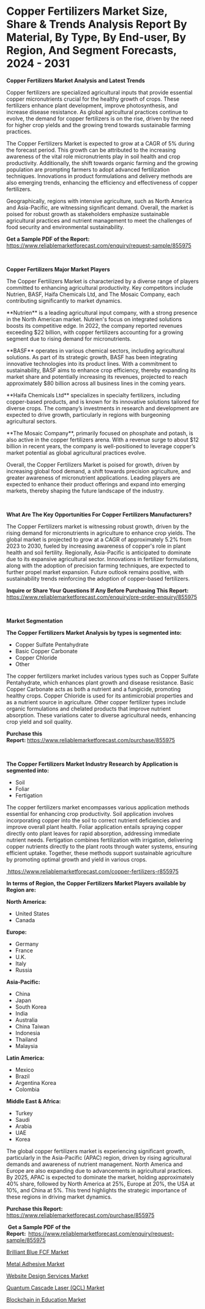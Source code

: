 <p><h1>Copper Fertilizers Market Size, Share & Trends Analysis Report By Material, By Type, By End-user, By Region, And Segment Forecasts, 2024 - 2031</h1></p><p><strong>Copper Fertilizers Market Analysis and Latest Trends</strong></p>
<p><p>Copper fertilizers are specialized agricultural inputs that provide essential copper micronutrients crucial for the healthy growth of crops. These fertilizers enhance plant development, improve photosynthesis, and increase disease resistance. As global agricultural practices continue to evolve, the demand for copper fertilizers is on the rise, driven by the need for higher crop yields and the growing trend towards sustainable farming practices.</p><p>The Copper Fertilizers Market is expected to grow at a CAGR of 5% during the forecast period. This growth can be attributed to the increasing awareness of the vital role micronutrients play in soil health and crop productivity. Additionally, the shift towards organic farming and the growing population are prompting farmers to adopt advanced fertilization techniques. Innovations in product formulations and delivery methods are also emerging trends, enhancing the efficiency and effectiveness of copper fertilizers.</p><p>Geographically, regions with intensive agriculture, such as North America and Asia-Pacific, are witnessing significant demand. Overall, the market is poised for robust growth as stakeholders emphasize sustainable agricultural practices and nutrient management to meet the challenges of food security and environmental sustainability.</p></p>
<p><strong>Get a Sample PDF of the Report:&nbsp;</strong> <a href="https://www.reliablemarketforecast.com/enquiry/request-sample/855975?utm_campaign=1170&utm_medium=2&utm_source=Github&utm_content=ia&utm_term=11112024&utm_id=copper-fertilizers">https://www.reliablemarketforecast.com/enquiry/request-sample/855975</a></p>
<p>&nbsp;</p>
<p><strong>Copper Fertilizers Major Market Players</strong></p>
<p><p>The Copper Fertilizers Market is characterized by a diverse range of players committed to enhancing agricultural productivity. Key competitors include Nutrien, BASF, Haifa Chemicals Ltd, and The Mosaic Company, each contributing significantly to market dynamics.</p><p>**Nutrien** is a leading agricultural input company, with a strong presence in the North American market. Nutrien's focus on integrated solutions boosts its competitive edge. In 2022, the company reported revenues exceeding $22 billion, with copper fertilizers accounting for a growing segment due to rising demand for micronutrients.</p><p>**BASF** operates in various chemical sectors, including agricultural solutions. As part of its strategic growth, BASF has been integrating innovative technologies into its product lines. With a commitment to sustainability, BASF aims to enhance crop efficiency, thereby expanding its market share and potentially increasing its revenues, projected to reach approximately $80 billion across all business lines in the coming years.</p><p>**Haifa Chemicals Ltd** specializes in specialty fertilizers, including copper-based products, and is known for its innovative solutions tailored for diverse crops. The company’s investments in research and development are expected to drive growth, particularly in regions with burgeoning agricultural sectors.</p><p>**The Mosaic Company**, primarily focused on phosphate and potash, is also active in the copper fertilizers arena. With a revenue surge to about $12 billion in recent years, the company is well-positioned to leverage copper’s market potential as global agricultural practices evolve.</p><p>Overall, the Copper Fertilizers Market is poised for growth, driven by increasing global food demand, a shift towards precision agriculture, and greater awareness of micronutrient applications. Leading players are expected to enhance their product offerings and expand into emerging markets, thereby shaping the future landscape of the industry.</p></p>
<p>&nbsp;</p>
<p><strong>What Are The Key Opportunities For Copper Fertilizers Manufacturers?</strong></p>
<p><p>The Copper Fertilizers market is witnessing robust growth, driven by the rising demand for micronutrients in agriculture to enhance crop yields. The global market is projected to grow at a CAGR of approximately 5.2% from 2023 to 2030, fueled by increasing awareness of copper's role in plant health and soil fertility. Regionally, Asia-Pacific is anticipated to dominate due to its expansive agricultural sector. Innovations in fertilizer formulations, along with the adoption of precision farming techniques, are expected to further propel market expansion. Future outlook remains positive, with sustainability trends reinforcing the adoption of copper-based fertilizers.</p></p>
<p><strong>Inquire or Share Your Questions If Any Before Purchasing This Report:</strong> <a href="https://www.reliablemarketforecast.com/enquiry/pre-order-enquiry/855975?utm_campaign=1170&utm_medium=2&utm_source=Github&utm_content=ia&utm_term=11112024&utm_id=copper-fertilizers">https://www.reliablemarketforecast.com/enquiry/pre-order-enquiry/855975</a></p>
<p>&nbsp;</p>
<p><strong>Market Segmentation</strong></p>
<p><strong>The Copper Fertilizers Market Analysis by types is segmented into:</strong></p>
<p><ul><li>Copper Sulfate Pentahydrate</li><li>Basic Copper Carbonate</li><li>Copper Chloride</li><li>Other</li></ul></p>
<p><p>The copper fertilizers market includes various types such as Copper Sulfate Pentahydrate, which enhances plant growth and disease resistance. Basic Copper Carbonate acts as both a nutrient and a fungicide, promoting healthy crops. Copper Chloride is used for its antimicrobial properties and as a nutrient source in agriculture. Other copper fertilizer types include organic formulations and chelated products that improve nutrient absorption. These variations cater to diverse agricultural needs, enhancing crop yield and soil quality.</p></p>
<p><strong>Purchase this Report:&nbsp;</strong><a href="https://www.reliablemarketforecast.com/purchase/855975?utm_campaign=1170&utm_medium=2&utm_source=Github&utm_content=ia&utm_term=11112024&utm_id=copper-fertilizers">https://www.reliablemarketforecast.com/purchase/855975</a></p>
<p>&nbsp;</p>
<p><strong>The Copper Fertilizers Market Industry Research by Application is segmented into:</strong></p>
<p><ul><li>Soil</li><li>Foliar</li><li>Fertigation</li></ul></p>
<p><p>The copper fertilizers market encompasses various application methods essential for enhancing crop productivity. Soil application involves incorporating copper into the soil to correct nutrient deficiencies and improve overall plant health. Foliar application entails spraying copper directly onto plant leaves for rapid absorption, addressing immediate nutrient needs. Fertigation combines fertilization with irrigation, delivering copper nutrients directly to the plant roots through water systems, ensuring efficient uptake. Together, these methods support sustainable agriculture by promoting optimal growth and yield in various crops.</p></p>
<p><a href="https://www.reliablemarketforecast.com/copper-fertilizers-r855975?utm_campaign=1170&utm_medium=2&utm_source=Github&utm_content=ia&utm_term=11112024&utm_id=copper-fertilizers">&nbsp;https://www.reliablemarketforecast.com/copper-fertilizers-r855975</a></p>
<p><strong>In terms of Region, the Copper Fertilizers Market Players available by Region are:</strong></p>
<p>
    <p> <strong> North America: </strong>
        <ul>
            <li>United States</li>
            <li>Canada</li>
        </ul>
        </p> 
    <p> <strong> Europe: </strong>
        <ul>
            <li>Germany</li>
            <li>France</li>
            <li>U.K.</li>
            <li>Italy</li>
            <li>Russia</li>
        </ul>
        </p> 
    <p> <strong> Asia-Pacific: </strong>
        <ul>
            <li>China</li>
            <li>Japan</li>
            <li>South Korea</li>
            <li>India</li>
            <li>Australia</li>
            <li>China Taiwan</li>
            <li>Indonesia</li>
            <li>Thailand</li>
            <li>Malaysia</li>
        </ul>
        </p> 
    <p> <strong> Latin America: </strong>
        <ul>
            <li>Mexico</li>
            <li>Brazil</li>
            <li>Argentina Korea</li>
            <li>Colombia</li>
        </ul>
        </p> 
    <p> <strong> Middle East & Africa: </strong>
        <ul>
            <li>Turkey</li>
            <li>Saudi</li>
            <li>Arabia</li>
            <li>UAE</li>
            <li>Korea</li>
        </ul>
    </p>
    </p>
<p><p>The global copper fertilizers market is experiencing significant growth, particularly in the Asia-Pacific (APAC) region, driven by rising agricultural demands and awareness of nutrient management. North America and Europe are also expanding due to advancements in agricultural practices. By 2025, APAC is expected to dominate the market, holding approximately 40% share, followed by North America at 25%, Europe at 20%, the USA at 10%, and China at 5%. This trend highlights the strategic importance of these regions in driving market dynamics.</p></p>
<p><strong>Purchase this Report: </strong><a href="https://www.reliablemarketforecast.com/purchase/855975?utm_campaign=1170&utm_medium=2&utm_source=Github&utm_content=ia&utm_term=11112024&utm_id=copper-fertilizers">https://www.reliablemarketforecast.com/purchase/855975</a></p>
<p>&nbsp;<strong>Get a Sample PDF of the Report:&nbsp;&nbsp;</strong><a href="https://www.reliablemarketforecast.com/enquiry/request-sample/855975?utm_campaign=1170&utm_medium=2&utm_source=Github&utm_content=ia&utm_term=11112024&utm_id=copper-fertilizers">https://www.reliablemarketforecast.com/enquiry/request-sample/855975</a></p>
<p><strong></strong></p>
<p><p><a href="https://github.com/padencrooks0o/Market-Research-Report-List-1/blob/main/brilliant-blue-fcf-market.md?utm_campaign=1170&utm_medium=2&utm_source=Github&utm_content=ia&utm_term=11112024&utm_id=copper-fertilizers">Brilliant Blue FCF Market</a></p><p><a href="https://github.com/birroctaymonyj/Market-Research-Report-List-1/blob/main/metal-adhesive-market.md?utm_campaign=1170&utm_medium=2&utm_source=Github&utm_content=ia&utm_term=11112024&utm_id=copper-fertilizers">Metal Adhesive Market</a></p><p><a href="https://issuu.com/reportprime-2/docs/website-design-services-market-size_47123a3471d148?utm_campaign=1170&utm_medium=2&utm_source=Github&utm_content=ia&utm_term=11112024&utm_id=copper-fertilizers">Website Design Services Market</a></p><p><a href="https://www.linkedin.com/pulse/quantum-cascade-laser-qcl-market-ecosystem-competitive-o8z2e?utm_campaign=1170&utm_medium=2&utm_source=Github&utm_content=ia&utm_term=11112024&utm_id=copper-fertilizers">Quantum Cascade Laser (QCL) Market</a></p><p><a href="https://www.linkedin.com/pulse/market-dynamics-future-trends-global-blockchain-education-k14ve?utm_campaign=1170&utm_medium=2&utm_source=Github&utm_content=ia&utm_term=11112024&utm_id=copper-fertilizers">Blockchain in Education Market</a></p></p>
